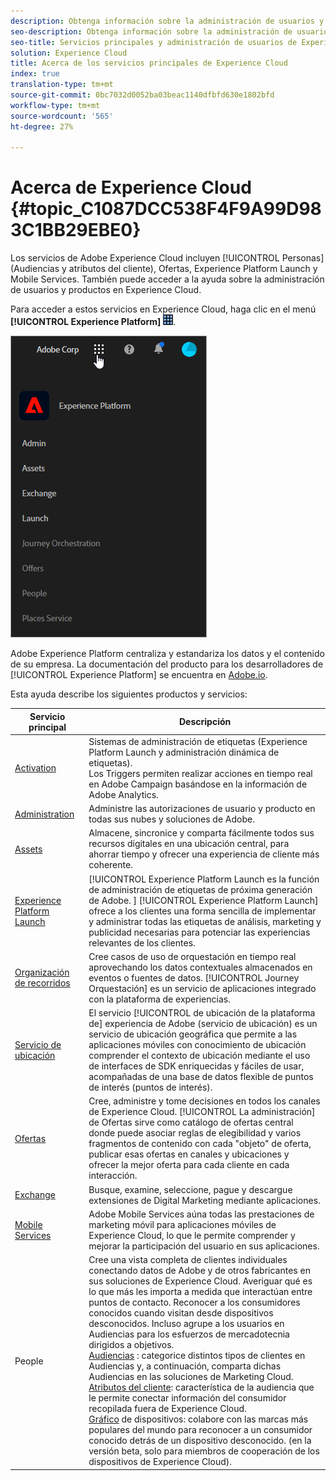 ```yaml
---
description: Obtenga información sobre la administración de usuarios y productos de Adobe Experience Cloud, Personas (Audiencias y atributos del cliente), Orquestación de viajes, Ofertas, Lugares, Experience Platform Launch y Mobile Services.
seo-description: Obtenga información sobre la administración de usuarios y productos de Adobe Experience Cloud, Personas (Audiencias y atributos del cliente), Ofertas, Experience Platform Launch y Mobile Services.
seo-title: Servicios principales y administración de usuarios de Experience Cloud
solution: Experience Cloud
title: Acerca de los servicios principales de Experience Cloud
index: true
translation-type: tm+mt
source-git-commit: 0bc7032d0052ba03beac1140dfbfd630e1802bfd
workflow-type: tm+mt
source-wordcount: '565'
ht-degree: 27%

---
```



# Acerca de Experience Cloud {#topic_C1087DCC538F4F9A99D983C1BB29EBE0}

Los servicios de Adobe Experience Cloud incluyen [!UICONTROL Personas] (Audiencias y atributos del cliente), Ofertas, Experience Platform Launch y Mobile Services. También puede acceder a la ayuda sobre la administración de usuarios y productos en Experience Cloud.

Para acceder a estos servicios en Experience Cloud, haga clic en el menú **[!UICONTROL Experience Platform]** ![](assets/menu-icon.png).

![](assets/platform-core-services.png)

Adobe Experience Platform centraliza y estandariza los datos y el contenido de su empresa. La documentación del producto para los desarrolladores de [!UICONTROL Experience Platform] se encuentra en [Adobe.io](https://www.adobe.io/apis/experienceplatform/home/services.html).

Esta ayuda describe los siguientes productos y servicios:

| Servicio principal | Descripción |
|--- |--- |
| [Activation](activation/activation.md) | Sistemas de administración de etiquetas (Experience Platform Launch y administración dinámica de etiquetas).<br>Los Triggers permiten realizar acciones en tiempo real en Adobe Campaign basándose en la información de Adobe Analytics. |
| [Administration](admin-getting-started/admin-getting-started.md) | Administre las autorizaciones de usuario y producto en todas sus nubes y soluciones de Adobe. |
| [Assets](experience-cloud-assets/experience-cloud-assets.md) | Almacene, sincronice y comparta fácilmente todos sus recursos digitales en una ubicación central, para ahorrar tiempo y ofrecer una experiencia de cliente más coherente. |
| [Experience Platform Launch](https://docs.adobe.com/content/help/es-ES/launch/using/overview.html) | [!UICONTROL Experience Platform Launch es la función de administración de etiquetas de próxima generación de Adobe. ] [!UICONTROL Experience Platform Launch] ofrece a los clientes una forma sencilla de implementar y administrar todas las etiquetas de análisis, marketing y publicidad necesarias para potenciar las experiencias relevantes de los clientes. |
| [Organización de recorridos](https://docs.adobe.com/content/help/es-ES/journeys/using/journey-orchestration-home.html) | Cree casos de uso de orquestación en tiempo real aprovechando los datos contextuales almacenados en eventos o fuentes de datos. [!UICONTROL Journey Orquestación] es un servicio de aplicaciones integrado con la plataforma de experiencias. |
| [Servicio de ubicación](https://docs.adobe.com/content/help/es-ES/places/using/home.html) | El servicio [!UICONTROL de ubicación de la plataforma de] experiencia de Adobe (servicio de ubicación) es un servicio de ubicación geográfica que permite a las aplicaciones móviles con conocimiento de ubicación comprender el contexto de ubicación mediante el uso de interfaces de SDK enriquecidas y fáciles de usar, acompañadas de una base de datos flexible de puntos de interés (puntos de interés). |
| [Ofertas](offer-management/getting-started.md) | Cree, administre y tome decisiones en todos los canales de Experience Cloud. [!UICONTROL La administración] de Ofertas sirve como catálogo de ofertas central donde puede asociar reglas de elegibilidad y varios fragmentos de contenido con cada &quot;objeto&quot; de oferta, publicar esas ofertas en canales y ubicaciones y ofrecer la mejor oferta para cada cliente en cada interacción. |
| [Exchange](exchange.md) | Busque, examine, seleccione, pague y descargue extensiones de Digital Marketing mediante aplicaciones. |
| [Mobile Services](https://docs.adobe.com/content/help/es-ES/mobile-services/using/home.html) | Adobe Mobile Services aúna todas las prestaciones de marketing móvil para aplicaciones móviles de Experience Cloud, lo que le permite comprender y mejorar la participación del usuario en sus aplicaciones. |
| People | Cree una vista completa de clientes individuales conectando datos de Adobe y de otros fabricantes en sus soluciones de Experience Cloud. Averiguar qué es lo que más les importa a medida que interactúan entre puntos de contacto. Reconocer a los consumidores conocidos cuando visitan desde dispositivos desconocidos. Incluso agrupe a los usuarios en Audiencias para los esfuerzos de mercadotecnia dirigidos a objetivos.<br>[Audiencias](audience-library/audience-library.md) : categorice distintos tipos de clientes en Audiencias y, a continuación, comparta dichas Audiencias en las soluciones de Marketing Cloud.<br>[Atributos del cliente](attributes/attributes.md): característica de la audiencia que le permite conectar información del consumidor recopilada fuera de Experience Cloud.<br>[Gráfico](https://landing.adobe.com/en/na/events/summit/275658-summit-co-op.html) de dispositivos: colabore con las marcas más populares del mundo para reconocer a un consumidor conocido detrás de un dispositivo desconocido. (en la versión beta, solo para miembros de cooperación de los dispositivos de Experience Cloud). |
